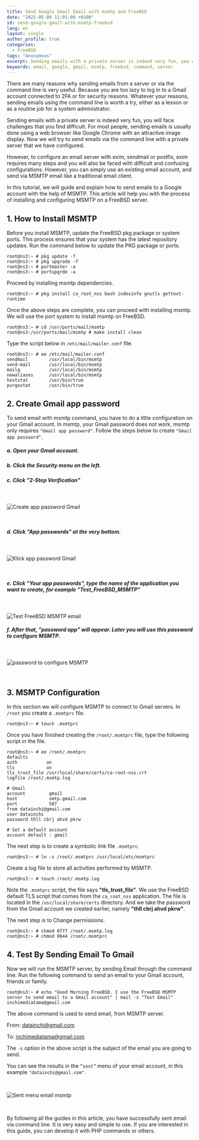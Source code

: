 ```yaml
---
title: Send Google Gmail Email with msmtp and FreeBSD
date: "2025-05-09 11:01:00 +0100"
id: send-google-gmail-with-msmtp-freebsd
lang: en
layout: single
author_profile: true
categories:
  - FreeBSD
tags: "Anonymous"
excerpt: Sending emails with a private server is indeed very fun, you will face challenges that you find difficult. For most people, sending emails is usually done using a web browser like Google Chrome with an attractive image display. Now we will try to send emails via the command line with a private server that we have configured.
keywords: email, google, gmail, msmtp, freebsd, command, server
---
```


There are many reasons why sending emails from a server or via the command line is very useful. Because you are too lazy to log in to a Gmail account connected to 2FA or for security reasons. Whatever your reasons, sending emails using the command line is worth a try, either as a lesson or as a routine job for a system administrator.

Sending emails with a private server is indeed very fun, you will face challenges that you find difficult. For most people, sending emails is usually done using a web browser like Google Chrome with an attractive image display. Now we will try to send emails via the command line with a private server that we have configured.

However, to configure an email server with exim, sendmail or postfix, exim requires many steps and you will also be faced with difficult and confusing configurations. However, you can simply use an existing email account, and send via MSMTP email like a traditional email client.

In this tutorial, we will guide and explain how to send emails to a Google account with the help of MSMTP. This article will help you with the process of installing and configuring MSMTP on a FreeBSD server.


## 1. How to Install MSMTP
Before you install MSMTP, update the FreeBSD pkg package or system ports. This process ensures that your system has the latest repository updates. Run the command below to update the PKG package or ports.

```console
root@ns3:~ # pkg update -f
root@ns3:~ # pkg upgrade -f
root@ns3:~ # portmaster -a
root@ns3:~ # portupgrde -a
```
Proceed by installing msmtp dependencies.

```console
root@ns3:~ # pkg install ca_root_nss bash indexinfo gnutls gettext-runtime
```
Once the above steps are complete, you can proceed with installing msmtp. We will use the port system to install msmtp on FreeBSD.

```console
root@ns3:~ # cd /usr/ports/mail/msmtp
root@ns3:/usr/ports/mail/msmtp # make install clean
```
Type the script below in `/etc/mail/mailer.conf` file.

```console
root@ns3:~ # ee /etc/mail/mailer.conf
sendmail        /usr/local/bin/msmtp
send-mail       /usr/local/bin/msmtp
mailq           /usr/local/bin/msmtp
newaliases      /usr/local/bin/msmtp
hoststat        /usr/bin/true
purgestat       /usr/bin/true
```

## 2. Create Gmail app password
To send email with msmtp command, you have to do a little configuration on your Gmail account. In msmtp, your Gmail password does not work, msmtp only requires `"Gmail app password"`. Follow the steps below to create `"Gmail app password"`.

##### a. Open your Gmail account.
##### b. Click the Security menu on the left.
##### c. Click "2-Step Verification"

<br/>

![Create app password Gmail](https://raw.githubusercontent.com/unixwinbsd/unixshellbsd.github.io/refs/heads/master/Image/18Create%20app%20password%20Gmail.jpg)

<br/>


##### d. Click "App passwords" at the very bottom.

<br/>

![Klick app password Gmail](/img/17Klick-app-password-Gmail.jpg)

<br/>


##### e. Click "Your app passwords", type the name of the application you want to create, for example "Test_FreeBSD_MSMTP"

<br/>

![Test FreeBSD MSMTP email](/img/Test-FreeBSD-MSMTP-email.jpg)
<br/>


##### f. After that, "password app" will appear. Later you will use this password to configure MSMTP.

<br/>

![password to configure MSMTP](/img/password-to-configure-MSMTP.jpg)

<br/>


## 3. MSMTP Configuration
In this section we will configure MSMTP to connect to Gmail servers. In `/root` you create a `.msmtprc` file.

```
root@ns3:~ # touch .msmtprc
```
Once you have finished creating the `/root/.msmtprc` file, type the following script in the file.

```console
root@ns3:~ # ee /root/.msmtprc
defaults
auth           on
tls            on
tls_trust_file /usr/local/share/certs/ca-root-nss.crt
logfile /root/.msmtp.log

# Gmail
account         gmail
host            smtp.gmail.com
port            587
from datainchi@gmail.com
user datainchi
password thll cbrj ahvd pkrw

# Set a default account
account default : gmail
```
The next step is to create a symbolic link file `.msmtprc`.

```
root@ns3:~ # ln -s /root/.msmtprc /usr/local/etc/msmtprc
```
Create a log file to store all activities performed by MSMTP.

```console
root@ns3:~ # touch /root/.msmtp.log
```
Note the `.msmtprc` script, the file says **"tls_trust_file"**. We use the FreeBSD default TLS script that comes from the `ca_root_nss` application. The file is located in the `/usr/local/share/certs` directory. And we take the password from the Gmail account we created earlier, namely **"thll cbrj ahvd pkrw"**.

The next step is to Change permissions.

```console
root@ns3:~ # chmod 0777 /root/.msmtp.log
root@ns3:~ # chmod 0644 /root/.msmtprc
```


## 4. Test By Sending Email To Gmail
Now we will run the MSMTP server, by sending Email through the command line. Run the following command to send an email to your Gmail account, friends or family.

```
root@ns3:~ # echo "Good Morning FreeBSD. I use the FreeBSD MSMTP server to send email to a Gmail account" | mail -s "Test Email" inchimediatama@gmail.com
```
The above command is used to send email, from MSMTP server.

From: datainchi@gmail.com

To: inchimediatama@gmail.com

The `-s` option in the above script is the subject of the email you are going to send.

You can see the results in the `“sent”` menu of your email account, in this example `"datainchi@gmail.com"`.

<br/>

![Sent menu email msmtp](/img/Sent-menu-email-msmtp.jpg)

<br/>


By following all the guides in this article, you have successfully sent email via command line. It is very easy and simple to use. If you are interested in this guide, you can develop it with PHP commands or others.